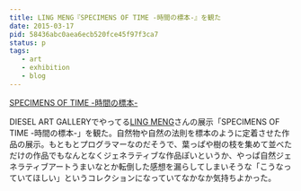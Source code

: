 ```yaml
---
title: LING MENG『SPECIMENS OF TIME -時間の標本-』を観た
date: 2015-03-17
pid: 58436abc0aea6ecb520fce45f97f3ca7
status: p
tags:
   - art
   - exhibition
   - blog
---
```


[SPECIMENS OF TIME -時間の標本-][1]

DIESEL ART GALLERYでやってる[LING MENG][2]さんの展示「SPECIMENS OF TIME -時間の標本-」を観た。自然物や自然の法則を標本のように定着させた作品の展示。もともとプログラマーなのだそうで、葉っぱや樹の枝を集めて並べただけの作品でもなんとなくジェネラティブな作品ぽいというか、やっぱ自然ジェネラティブアートうまいなとか転倒した感想を漏らしてしまいそうな「こうなっていてほしい」というコレクションになっていてなかなか気持ちよかった。

[1]:	http://www.diesel.co.jp/art/specimens-of-time/
[2]:	http://www.senseorsensibility.net/